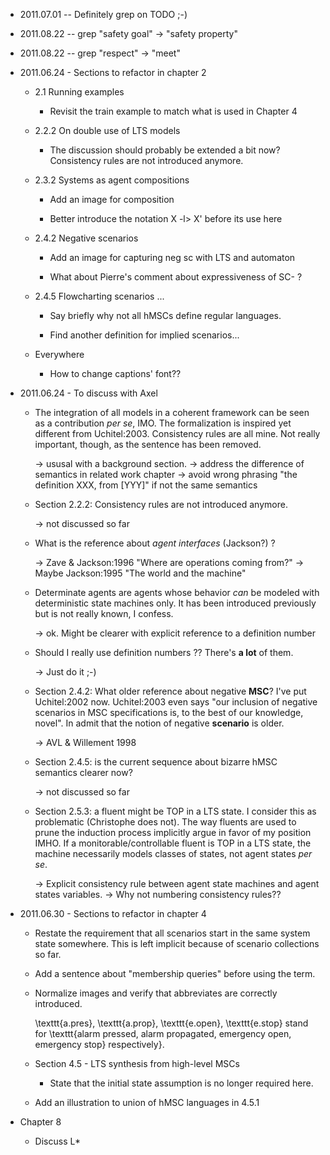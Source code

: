 * 2011.07.01 -- Definitely grep on TODO ;-)
* 2011.08.22 -- grep "safety goal" -> "safety property"
* 2011.08.22 -- grep "respect" -> "meet"

* 2011.06.24 - Sections to refactor in chapter 2

  * 2.1 Running examples

    * Revisit the train example to match what is used in Chapter 4

  * 2.2.2 On double use of LTS models

    * The discussion should probably be extended a bit now? Consistency
      rules are not introduced anymore.

  * 2.3.2 Systems as agent compositions

    * Add an image for composition
    
    * Better introduce the notation X -l> X' before its use here

  * 2.4.2 Negative scenarios

    * Add an image for capturing neg sc with LTS and automaton

    * What about Pierre's comment about expressiveness of SC- ?

  * 2.4.5 Flowcharting scenarios ...

    * Say briefly why not all hMSCs define regular languages.

    * Find another definition for implied scenarios...

  * Everywhere
  
    * How to change captions' font??

* 2011.06.24 - To discuss with Axel

  * The integration of all models in a coherent framework can be seen 
    as a contribution _per se_, IMO. The formalization is inspired yet
    different from Uchitel:2003. Consistency rules are all mine. Not 
    really important, though, as the sentence has been removed.

    -> ususal with a background section. 
    -> address the difference of semantics in related work chapter
    -> avoid wrong phrasing "the definition XXX, from [YYY]" if not the
       same semantics

  * Section 2.2.2: 	Consistency rules are not introduced anymore.

    -> not discussed so far
  
  * What is the reference about _agent interfaces_ (Jackson?) ?

    -> Zave & Jackson:1996 "Where are operations coming from?"
    -> Maybe Jackson:1995 "The world and the machine"

  * Determinate agents are agents whose behavior _can_ be modeled with
    deterministic state machines only. It has been introduced previously
    but is not really known, I confess.

    -> ok. Might be clearer with explicit reference to a definition number

  * Should I really use definition numbers ?? There's **a lot** of them.

    -> Just do it ;-)

  * Section 2.4.2: What older reference about negative **MSC**? I've put
    Uchitel:2002 now. Uchitel:2003 even says "our inclusion of negative
    scenarios in MSC specifications is, to the best of our knowledge, 
    novel". In admit that the notion of negative **scenario** is older.
    
    -> AVL & Willement 1998

  * Section 2.4.5: is the current sequence about bizarre hMSC semantics 
    clearer now? 

    -> not discussed so far

  * Section 2.5.3: a fluent might be TOP in a LTS state. I consider this
    as problematic (Christophe does not). The way fluents are used to prune 
    the induction process implicitly argue in favor of my position IMHO. If 
    a monitorable/controllable fluent is TOP in a LTS state, the machine 
    necessarily models classes of states, not agent states _per se_.

    -> Explicit consistency rule between agent state machines and agent states
       variables. 
    -> Why not numbering consistency rules??

* 2011.06.30 - Sections to refactor in chapter 4

  * Restate the requirement that all scenarios start in the same system state
    somewhere. This is left implicit because of scenario collections so far. 

  * Add a sentence about "membership queries" before using the term.

  * Normalize images and verify that abbreviates are correctly introduced.

      \texttt{a.pres}, \texttt{a.prop}, \texttt{e.open}, \texttt{e.stop} stand for \texttt{alarm pressed, alarm propagated, emergency open, emergency stop} respectively}.

  * Section 4.5 - LTS synthesis from high-level MSCs

    * State that the initial state assumption is no longer required here.

  * Add an illustration to union of hMSC languages in 4.5.1

* Chapter 8

  * Discuss L*
